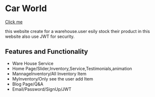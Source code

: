 # Car World
[Click me](https://car-world-db4d0.web.app/)

this website create for a warehouse.user esily stock their product in this website
also use JWT for security.

##  Features and Functionality
- Ware House Service
- Home Page/Slider,Inventory,Service,Testimonials,animation
- MannageInventory/All Inventory Item
- MyInventory/Only see the user add Item
- Blog Page/Q&A
- Email/Password/SignUp/JWT

